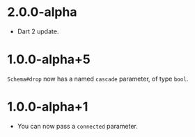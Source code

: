 # 2.0.0-alpha
* Dart 2 update.

# 1.0.0-alpha+5
`Schema#drop` now has a named `cascade` parameter, of type `bool`.

# 1.0.0-alpha+1
* You can now pass a `connected` parameter.